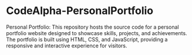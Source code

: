 # CodeAlpha-PersonalPortfolio
Personal Portfolio: This repository hosts the source code for a personal portfolio website designed to showcase skills, projects, and achievements. The portfolio is built using HTML, CSS, and JavaScript, providing a responsive and interactive experience for visitors.
